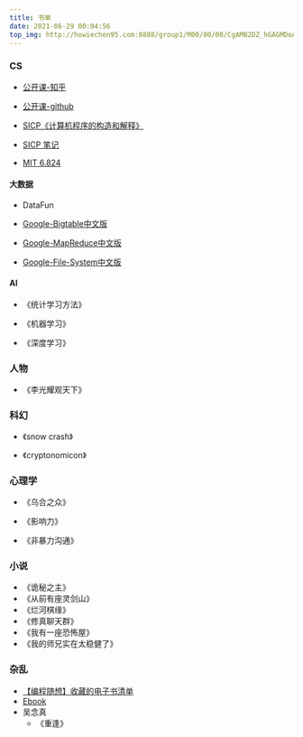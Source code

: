 ```yaml
---
title: 书单
date: 2021-06-29 00:04:56    
top_img: http://howiechen95.com:8888/group1/M00/00/00/CgAMB2DZ_hGAGMDoAAJfuBSscsY012.jpg    
---
```


### CS 

- [公开课-知乎](https://www.zhihu.com/question/57532048)
- [公开课-github](https://github.com/apachecn/awesome-cs-courses-zh)

- [SICP《计算机程序的构造和解释》](https://github.com/DeathKing/Learning-SICP)     
- [SICP 笔记](../2021/06/28/sicp/)
- [MIT 6.824](https://pdos.csail.mit.edu/6.824/)

#### 大数据

- DataFun

- [Google-Bigtable中文版](https://github.com/howiechen95/files/tree/master/bigdata/Google-Bigtable中文版.pdf)    
- [Google-MapReduce中文版](https://github.com/howiechen95/files/tree/master/bigdata/Google-MapReduce中文版_1.0.pdf)    
- [Google-File-System中文版](https://github.com/howiechen95/files/tree/master/bigdata/Google-File-System中文版_1.0.pdf)    

#### AI

- 《统计学习方法》    

- 《机器学习》    

- 《深度学习》


### 人物

- 《李光耀观天下》

### 科幻

- 《snow crash》    

- 《cryptonomicon》 

### 心理学

- 《乌合之众》

- 《影响力》

- 《非暴力沟通》

### 小说

- 《诡秘之主》
- 《从前有座灵剑山》
- 《烂河棋缘》
- 《修真聊天群》
- 《我有一座恐怖屋》
- 《我的师兄实在太稳健了》

### 杂乱

- [【编程随想】收藏的电子书清单](https://github.com/programthink/books)
- [Ebook](https://github.com/jingyuexing/Ebook)
- 吴念真
  - 《重逢》
    
